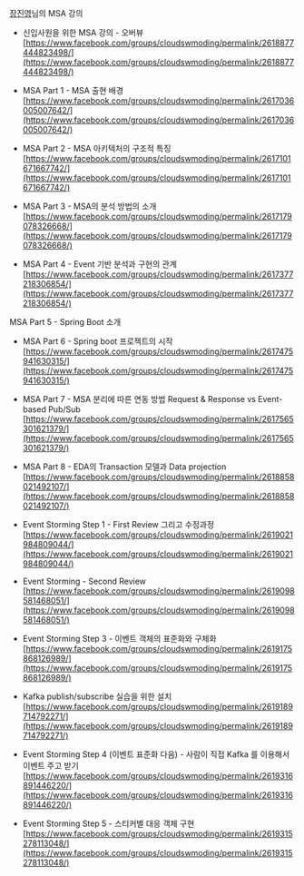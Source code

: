 [장진영](https://www.facebook.com/profile.php?id=1401720840)님의 MSA 강의

- 신입사원을 위한 MSA 강의 - 오버뷰
[https://www.facebook.com/groups/cloudswmoding/permalink/2618877444823498/](https://www.facebook.com/groups/cloudswmoding/permalink/2618877444823498/)

- MSA Part 1 - MSA 출현 배경
[https://www.facebook.com/groups/cloudswmoding/permalink/2617036005007642/](https://www.facebook.com/groups/cloudswmoding/permalink/2617036005007642/)

- MSA Part 2 - MSA 아키텍처의 구조적 특징
[https://www.facebook.com/groups/cloudswmoding/permalink/2617101671667742/](https://www.facebook.com/groups/cloudswmoding/permalink/2617101671667742/)

- MSA Part 3 - MSA의 분석 방법의 소개
[https://www.facebook.com/groups/cloudswmoding/permalink/2617179078326668/](https://www.facebook.com/groups/cloudswmoding/permalink/2617179078326668/)

- MSA Part 4 - Event 기반 분석과 구현의 관계
[https://www.facebook.com/groups/cloudswmoding/permalink/2617377218306854/](https://www.facebook.com/groups/cloudswmoding/permalink/2617377218306854/)

MSA Part 5 - Spring Boot 소개
- MSA Part 6 - Spring boot 프로젝트의 시작
[https://www.facebook.com/groups/cloudswmoding/permalink/2617475941630315/](https://www.facebook.com/groups/cloudswmoding/permalink/2617475941630315/)

- MSA Part 7 - MSA 분리에 따른 연동 방법 Request & Response vs Event-based Pub/Sub
[https://www.facebook.com/groups/cloudswmoding/permalink/2617565301621379/](https://www.facebook.com/groups/cloudswmoding/permalink/2617565301621379/)

- MSA Part 8 - EDA의 Transaction 모델과 Data projection
[https://www.facebook.com/groups/cloudswmoding/permalink/2618858021492107/](https://www.facebook.com/groups/cloudswmoding/permalink/2618858021492107/)

- Event Storming Step 1 - First Review 그리고 수정과정
[https://www.facebook.com/groups/cloudswmoding/permalink/2619021984809044/](https://www.facebook.com/groups/cloudswmoding/permalink/2619021984809044/)

- Event Storming - Second Review
[https://www.facebook.com/groups/cloudswmoding/permalink/2619098581468051/](https://www.facebook.com/groups/cloudswmoding/permalink/2619098581468051/)

- Event Storming Step 3 - 이벤트 객체의 표준화와 구체화
[https://www.facebook.com/groups/cloudswmoding/permalink/2619175868126989/](https://www.facebook.com/groups/cloudswmoding/permalink/2619175868126989/)

- Kafka publish/subscribe 실습을 위한 설치
[https://www.facebook.com/groups/cloudswmoding/permalink/2619189714792271/](https://www.facebook.com/groups/cloudswmoding/permalink/2619189714792271/)

- Event Storming Step 4 (이벤트 표준화 다음) - 사람이 직접 Kafka 를 이용해서 이벤트 주고 받기
[https://www.facebook.com/groups/cloudswmoding/permalink/2619316891446220/](https://www.facebook.com/groups/cloudswmoding/permalink/2619316891446220/)

- Event Storming Step 5 - 스티커별 대응 객체 구현
[https://www.facebook.com/groups/cloudswmoding/permalink/2619315278113048/](https://www.facebook.com/groups/cloudswmoding/permalink/2619315278113048/)
